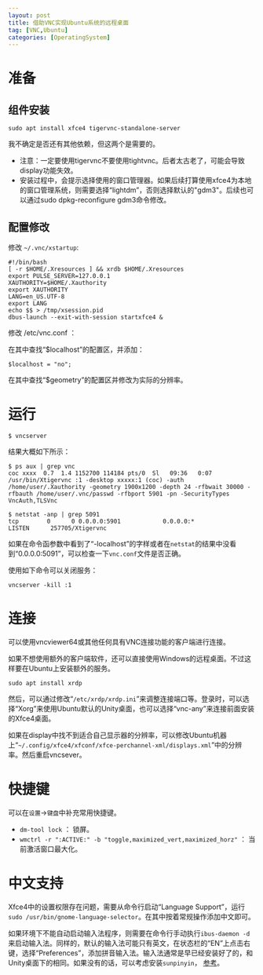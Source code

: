 ```yaml
---
layout: post
title: 借助VNC实现Ubuntu系统的远程桌面
tag: [VNC,Ubuntu]
categories: [OperatingSystem]
---
```


<!--break-->

# 准备

## 组件安装

```
sudo apt install xfce4 tigervnc-standalone-server
```

我不确定是否还有其他依赖，但这两个是需要的。

* 注意：一定要使用tigervnc不要使用tightvnc。后者太古老了，可能会导致display功能失效。
* 安装过程中，会提示选择使用的窗口管理器。如果后续打算使用xfce4为本地的窗口管理系统，则需要选择“lightdm”，否则选择默认的"gdm3"。后续也可以通过sudo dpkg-reconfigure gdm3命令修改。

## 配置修改

修改 `~/.vnc/xstartup`:

```
#!/bin/bash
[ -r $HOME/.Xresources ] && xrdb $HOME/.Xresources
export PULSE_SERVER=127.0.0.1
XAUTHORITY=$HOME/.Xauthority
export XAUTHORITY
LANG=en_US.UTF-8
export LANG
echo $$ > /tmp/xsession.pid
dbus-launch --exit-with-session startxfce4 &
```

修改 /etc/vnc.conf ：

在其中查找“$localhost”的配置区，并添加：

```
$localhost = "no";
```

在其中查找“$geometry”的配置区并修改为实际的分辨率。


# 运行

```
$ vncserver
```

结果大概如下所示：

```
$ ps aux | grep vnc
coc xxxx  0.7  1.4 1152700 114184 pts/0  Sl   09:36   0:07 /usr/bin/Xtigervnc :1 -desktop xxxxx:1 (coc) -auth /home/user/.Xauthority -geometry 1900x1200 -depth 24 -rfbwait 30000 -rfbauth /home/user/.vnc/passwd -rfbport 5901 -pn -SecurityTypes VncAuth,TLSVnc

$ netstat -anp | grep 5091
tcp        0      0 0.0.0.0:5901            0.0.0.0:*               LISTEN      257705/Xtigervnc
```

如果在命令函参数中看到了“-localhost”的字样或者在`netstat`的结果中没看到“0.0.0.0:5091”，可以检查一下`vnc.conf`文件是否正确。

使用如下命令可以关闭服务：

```
vncserver -kill :1
```

# 连接

可以使用vncviewer64或其他任何具有VNC连接功能的客户端进行连接。

如果不想使用额外的客户端软件，还可以直接使用Windows的远程桌面。不过这样要在Ubuntu上安装额外的服务。

```
sudo apt install xrdp
```

然后，可以通过修改“`/etc/xrdp/xrdp.ini`”来调整连接端口等。登录时，可以选择“Xorg”来使用Ubuntu默认的Unity桌面，也可以选择“vnc-any”来连接前面安装的Xfce4桌面。

如果在display中找不到适合自己显示器的分辨率，可以修改Ubuntu机器上“`~/.config/xfce4/xfconf/xfce-perchannel-xml/displays.xml`”中的分辨率。然后重启vncsever。

# 快捷键

可以在`设置`->`键盘`中补充常用快捷键。

* `dm-tool lock` ： 锁屏。
* `wmctrl -r ":ACTIVE:" -b "toggle,maximized_vert,maximized_horz"` ： 当前激活窗口最大化。

# 中文支持

Xfce4中的设置权限存在问题，需要从命令行启动“Language Support”，运行`sudo /usr/bin/gnome-language-selector`。在其中按着常规操作添加中文即可。

如果环境下不能自动启动输入法程序，则需要在命令行手动执行`ibus-daemon -d`来启动输入法。同样的，默认的输入法可能只有英文，在状态栏的“EN”上点击右键，选择“Preferences”，添加拼音输入法。输入法通常是早已经安装好了的，和Unity桌面下的相同。如果没有的话，可以考虑安装`sunpinyin`， [参考](/support-CN-under-xfce/)。
